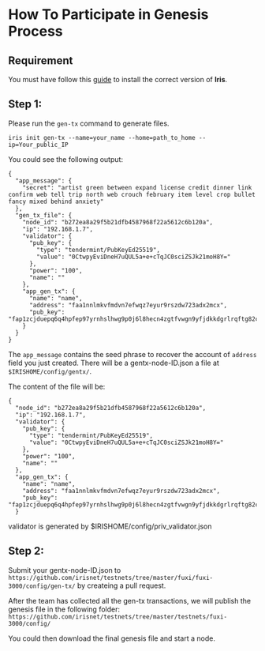 # How To Participate in Genesis Process

## Requirement

You must have follow this [guide](Install-Iris.md) to install the correct version of **Iris**.

## Step 1: 

Please run the `gen-tx` command to generate files.


```
iris init gen-tx --name=your_name --home=path_to_home --ip=Your_public_IP
```

You could see the following output:

```
{
  "app_message": {
    "secret": "artist green between expand license credit dinner link confirm web tell trip north web crouch february item level crop bullet fancy mixed behind anxiety"
  },
  "gen_tx_file": {
    "node_id": "b272ea8a29f5b21dfb4587968f22a5612c6b120a",
    "ip": "192.168.1.7",
    "validator": {
      "pub_key": {
        "type": "tendermint/PubKeyEd25519",
        "value": "0CtwpyEviDneH7uQUL5a+e+cTqJC0sciZSJk21moH8Y="
      },
      "power": "100",
      "name": ""
    },
    "app_gen_tx": {
      "name": "name",
      "address": "faa1nnlmkvfmdvn7efwqz7eyur9rszdw723adx2mcx",
      "pub_key": "fap1zcjduepq6q4hpfep97yrnhslhwg9p0j6l8hecn4zgtfvwgn9yfjdkkdgrlrqftg82c"
    }
  }
}
```

The `app_message` contains the seed phrase to recover the account of `address` field you just created.
There will be a gentx-node-ID.json a file at `$IRISHOME/config/gentx/`.

The content of the file will be:

```
{
  "node_id": "b272ea8a29f5b21dfb4587968f22a5612c6b120a",
  "ip": "192.168.1.7",
  "validator": {
    "pub_key": {
      "type": "tendermint/PubKeyEd25519",
      "value": "0CtwpyEviDneH7uQUL5a+e+cTqJC0sciZSJk21moH8Y="
    },
    "power": "100",
    "name": ""
  },
  "app_gen_tx": {
    "name": "name",
    "address": "faa1nnlmkvfmdvn7efwqz7eyur9rszdw723adx2mcx",
    "pub_key": "fap1zcjduepq6q4hpfep97yrnhslhwg9p0j6l8hecn4zgtfvwgn9yfjdkkdgrlrqftg82c"
  }
```
validator is generated by \$IRISHOME/config/priv_validator.json

## Step 2: 

Submit your gentx-node-ID.json to `https://github.com/irisnet/testnets/tree/master/fuxi/fuxi-3000/config/gen-tx/` by createing a pull request.

After the team has collected all the gen-tx transactions, we will publish the genesis file in the following folder: `https://github.com/irisnet/testnets/tree/master/testnets/fuxi-3000/config/`

You could then download the final genesis file and start a node. 

